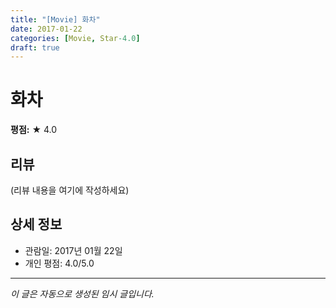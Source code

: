 ```yaml
---
title: "[Movie] 화차"
date: 2017-01-22
categories: [Movie, Star-4.0]
draft: true
---
```


# 화차

**평점:** ★ 4.0

## 리뷰

(리뷰 내용을 여기에 작성하세요)

## 상세 정보

- 관람일: 2017년 01월 22일
- 개인 평점: 4.0/5.0

---

*이 글은 자동으로 생성된 임시 글입니다.*
